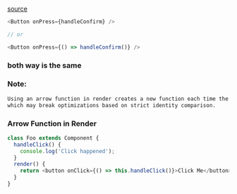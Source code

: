 [source](https://reactjs.org/docs/faq-functions.html)


```js
<Button onPress={handleConfirm} />

// or

<Button onPress={() => handleConfirm()} />
```
### both way is the same


### Note:

```html
Using an arrow function in render creates a new function each time the component renders,
which may break optimizations based on strict identity comparison.
```

### Arrow Function in Render

```js
class Foo extends Component {
  handleClick() {
    console.log('Click happened');
  }
  render() {
    return <button onClick={() => this.handleClick()}>Click Me</button>;
  }
}
```
